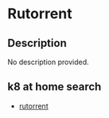 # Rutorrent

## Description

No description provided.

## k8 at home search

- [rutorrent](https://nanne.dev/k8s-at-home-search/#/rutorrent)
